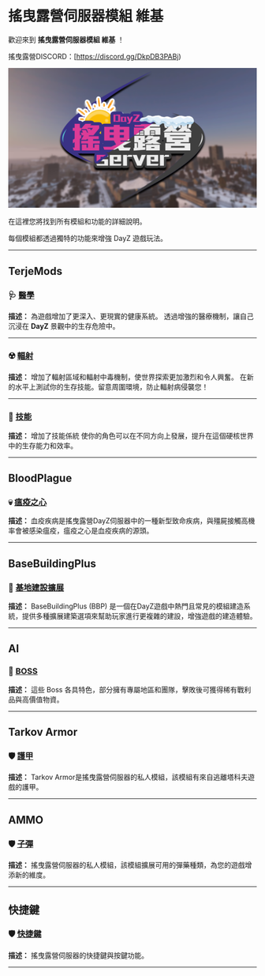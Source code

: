 # 搖曳露營伺服器模組 維基

歡迎來到 **搖曳露營伺服器模組 維基** ！

搖曳露營DISCORD：[https://discord.gg/DkpDB3PABj)

![image](/Wiki/logos/LBC.png)

在這裡您將找到所有模組和功能的詳細說明。

每個模組都透過獨特的功能來增強 DayZ 遊戲玩法。

---

## TerjeMods

### 🩺 [醫學](醫療/說明.md)

**描述：**
為遊戲增加了更深入、更現實的健康系統。
透過增強的醫療機制，讓自己沉浸在 **DayZ** 景觀中的生存危險中。

---

### ☢️ [輻射](輻射/說明.md)
**描述：**
增加了輻射區域和輻射中毒機制，使世界探索更加激烈和令人興奮。
在新的水平上測試你的生存技能。留意周圍環境，防止輻射病侵襲您！

---

### 🌟 [技能](技能/說明.md)
**描述：**
增加了技能係統
使你的角色可以在不同方向上發展，提升在這個硬核世界中的生存能力和效率。

---

## BloodPlague

### 💀 [瘟疫之心](瘟疫之心/說明.md)

**描述：**
血疫疾病是搖曳露營DayZ伺服器中的一種新型致命疾病，與殭屍接觸高機率會被感染瘟疫，瘟疫之心是血疫疾病的源頭。

---

## BaseBuildingPlus

### 🔨 [基地建設擴展](建築/說明.md)

**描述：**
BaseBuildingPlus (BBP) 是一個在DayZ遊戲中熱門且常見的模組建造系統，提供多種擴展建築選項來幫助玩家進行更複雜的建設，增強遊戲的建造體驗。

---

## AI

### 📛 [BOSS](Boss/說明.md)

**描述：**
這些 Boss 各具特色，部分擁有專屬地區和團隊，擊敗後可獲得稀有戰利品與高價值物資。

---

## Tarkov Armor

### 🛡️ [護甲](護甲/說明.md)

**描述：**
Tarkov Armor是搖曳露營伺服器的私人模組，該模組有來自逃離塔科夫遊戲的護甲。

---

## AMMO

### 🛡️ [子彈](子彈/說明.md)

**描述：**
搖曳露營伺服器的私人模組，該模組擴展可用的彈藥種類，為您的遊戲增添新的維度。

---

## 快捷鍵

### 🛡️ [快捷鍵](快捷鍵/說明.md)

**描述：**
搖曳露營伺服器的快捷鍵與按鍵功能。

---
